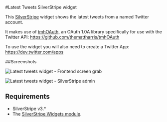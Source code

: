 #Latest Tweets SilverStripe widget

This [SilverStripe](http://www.silverstripe.org/) widget shows the latest tweets from a named Twitter account.

It makes use of [tmhOAuth](https://github.com/themattharris/tmhOAuth), an OAuth 1.0A library specifically for use with the Twitter API: https://github.com/themattharris/tmhOAuth

To use the widget you will also need to create a Twitter App: https://dev.twitter.com/apps

##Screenshots

![Latest tweets widget - Frontend screen grab](https://dl.dropbox.com/u/35123605/GitHub/latesttweets-frontend.gif)

![Latest tweets widget - SilverStripe admin](https://dl.dropbox.com/u/35123605/GitHub/latesttweets-admin.gif)

## Requirements

* SilverStripe v3.*
* The [SilverStripe Widgets module](https://github.com/silverstripe/silverstripe-widgets).

